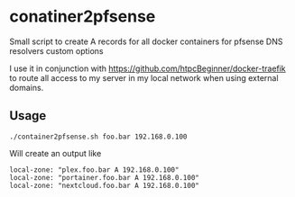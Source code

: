 # conatiner2pfsense
Small script to create A records for all docker containers for pfsense DNS resolvers custom options

I use it in conjunction with https://github.com/htpcBeginner/docker-traefik to route all access to my server in my local network when using external domains.

## Usage
`./container2pfsense.sh foo.bar 192.168.0.100`

Will create an output like

```
local-zone: "plex.foo.bar A 192.168.0.100"
local-zone: "portainer.foo.bar A 192.168.0.100"
local-zone: "nextcloud.foo.bar A 192.168.0.100"
```
